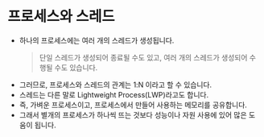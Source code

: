 # 프로세스와 스레드
* 하나의 프로세스에는 여러 개의 스레드가 생성됩니다.
    > 단일 스레드가 생성되어 종료될 수도 있고, 여러 개의 스레드가 생성되어 수행될 수도 있습니다.
* 그러므로, 프로세스와 스레드의 관계는 1:N 이라고 할 수 있습니다.
* 스레드는 다른 말로 Lightweight Process(LWP)라고도 합니다.
* 즉, 가벼운 프로세스이고, 프로세스에서 만들어 사용하는 메모리를 공유합니다.
* 그래서 별개의 프로세스가 하나씩 뜨는 것보다 성능이나 자원 사용에 있어 많은 도움이 됩니다.